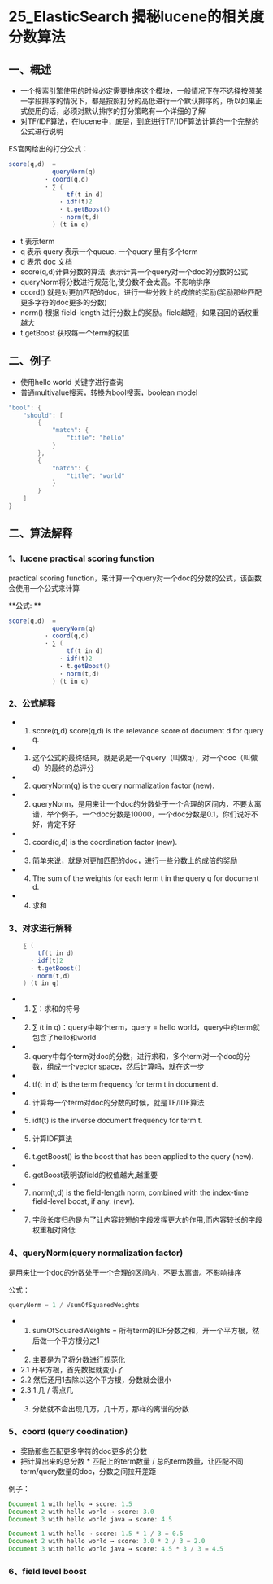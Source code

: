 # 25_ElasticSearch 揭秘lucene的相关度分数算法


## 一、概述

* 一个搜索引擎使用的时候必定需要排序这个模块，一般情况下在不选择按照某一字段排序的情况下，都是按照打分的高低进行一个默认排序的，所以如果正式使用的话，必须对默认排序的打分策略有一个详细的了解
* 对TF/IDF算法，在lucene中，底层，到底进行TF/IDF算法计算的一个完整的公式进行说明

ES官网给出的打分公式：

```java
score(q,d)  =  
            queryNorm(q)  
          · coord(q,d)    
          · ∑ (           
                tf(t in d)   
              · idf(t)2      
              · t.getBoost() 
              · norm(t,d)    
            ) (t in q) 
```


* t 表示term
* q 表示 query 表示一个queue. 一个query 里有多个term
* d 表示 doc 文档
* score(q,d)计算分数的算法. 表示计算一个query对一个doc的分数的公式
* queryNorm将分数进行规范化,使分数不会太高。不影响排序
* coord() 就是对更加匹配的doc，进行一些分数上的成倍的奖励(奖励那些匹配更多字符的doc更多的分数)
* norm() 根据 field-length 进行分数上的奖励。field越短，如果召回的话权重越大
* t.getBoost 获取每一个term的权值


## 二、例子

* 使用hello world 关键字进行查询
* 普通multivalue搜索，转换为bool搜索，boolean model

```java
"bool": {
	"should": [
		{
			"match": {
				"title": "hello"
			}
		},
		{
			"natch": {
				"title": "world"
			}
		}
	]
}
```

## 二、算法解释

### 1、lucene practical scoring function

practical scoring function，来计算一个query对一个doc的分数的公式，该函数会使用一个公式来计算

**公式: **

```java
score(q,d)  =  
            queryNorm(q)  
          · coord(q,d)    
          · ∑ (           
                tf(t in d)   
              · idf(t)2      
              · t.getBoost() 
              · norm(t,d)    
            ) (t in q) 
```

### 2、公式解释

* 1. score(q,d) score(q,d) is the relevance score of document d for query q.
* 1. 这个公式的最终结果，就是说是一个query（叫做q），对一个doc（叫做d）的最终的总评分

* 2. queryNorm(q) is the query normalization factor (new).
* 2. queryNorm，是用来让一个doc的分数处于一个合理的区间内，不要太离谱，举个例子，一个doc分数是10000，一个doc分数是0.1，你们说好不好，肯定不好

* 3. coord(q,d) is the coordination factor (new).
* 3. 简单来说，就是对更加匹配的doc，进行一些分数上的成倍的奖励

* 4. The sum of the weights for each term t in the query q for document d.
* 4. 求和

### 3、对求进行解释

```java
	∑ (           
		tf(t in d)   
	  · idf(t)2      
	  · t.getBoost() 
	  · norm(t,d)    
	) (t in q) 
```

* 1. ∑：求和的符号
* 2. ∑ (t in q)：query中每个term，query = hello world，query中的term就包含了hello和world
* 3. query中每个term对doc的分数，进行求和，多个term对一个doc的分数，组成一个vector space，然后计算吗，就在这一步

* 4. tf(t in d) is the term frequency for term t in document d.
* 4. 计算每一个term对doc的分数的时候，就是TF/IDF算法

* 5. idf(t) is the inverse document frequency for term t.
* 5. 计算IDF算法

* 6. t.getBoost() is the boost that has been applied to the query (new).
* 6. getBoost表明该field的权值越大,越重要

* 7. norm(t,d) is the field-length norm, combined with the index-time field-level boost, if any. (new).
* 7. 字段长度归约是为了让内容较短的字段发挥更大的作用,而内容较长的字段权重相对降低

### 4、queryNorm(query normalization factor)

是用来让一个doc的分数处于一个合理的区间内，不要太离谱。不影响排序


公式：
```java
queryNorm = 1 / √sumOfSquaredWeights
```

* 1. sumOfSquaredWeights = 所有term的IDF分数之和，开一个平方根，然后做一个平方根分之1
* 2. 主要是为了将分数进行规范化 
* 2.1 开平方根，首先数据就变小了 
* 2.2 然后还用1去除以这个平方根，分数就会很小 
* 2.3 1.几 / 零点几
* 3. 分数就不会出现几万，几十万，那样的离谱的分数

### 5、coord (query coodination)

* 奖励那些匹配更多字符的doc更多的分数
* 把计算出来的总分数 * 匹配上的term数量 / 总的term数量，让匹配不同term/query数量的doc，分数之间拉开差距


例子：
```java
Document 1 with hello → score: 1.5
Document 2 with hello world → score: 3.0
Document 3 with hello world java → score: 4.5
```

```java
Document 1 with hello → score: 1.5 * 1 / 3 = 0.5
Document 2 with hello world → score: 3.0 * 2 / 3 = 2.0
Document 3 with hello world java → score: 4.5 * 3 / 3 = 4.5
```


### 6、field level boost

